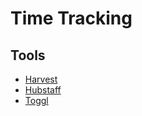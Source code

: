 # Time Tracking

## Tools

- [Harvest](https://getharvest.com)
- [Hubstaff](https://hubstaff.com)
- [Toggl](https://toggl.com)
